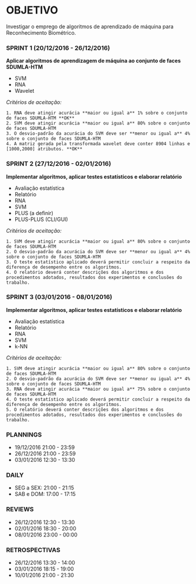 # OBJETIVO #

Investigar o emprego de algoritmos de aprendizado de máquina para Reconhecimento Biométrico.

### SPRINT 1 (20/12/2016 - 26/12/2016) ###
**Aplicar algoritmos de aprendizagem de máquina ao conjunto de faces SDUMLA-HTM**

* SVM
* RNA
* Wavelet

*Critérios de aceitação:*
	
	1. RNA deve atingir acurácia **maior ou igual a** 1% sobre o conjunto de faces SDUMLA-HTM **OK**
	2. SVM deve atingir acurácia **maior ou igual a** 80% sobre o conjunto de faces SDUMLA-HTM
    3. O desvio-padrão da acurácia do SVM deve ser **menor ou igual a** 4% sobre o conjunto de faces SDUMLA-HTM
	4. A matriz gerada pela transformada wavelet deve conter 8904 linhas e [1000,2000] atributos. **OK**

### SPRINT 2 (27/12/2016 - 02/01/2016) ###

**Implementar algoritmos, aplicar testes estatísticos e elaborar relatório**

* Avaliação estatística
* Relatório
* RNA
* SVM
* PLUS (a definir)
* PLUS-PLUS (CLI/GUI)

*Critérios de aceitação:*
	
	1. SVM deve atingir acurácia **maior ou igual a** 80% sobre o conjunto de faces SDUMLA-HTM
    2. O desvio-padrão da acurácia do SVM deve ser **menor ou igual a** 4% sobre o conjunto de faces SDUMLA-HTM
	3. O teste estatístico aplicado deverá permitir concluir a respeito da diferença de desempenho entre os algoritmos.
	4. O relatório deverá conter descrições dos algoritmos e dos procedimentos adotados, resultados dos experimentos e conclusões do trabalho.

### SPRINT 3 (03/01/2016 - 08/01/2016) ###

**Implementar algoritmos, aplicar testes estatísticos e elaborar relatório**

* Avaliação estatística
* Relatório
* RNA
* SVM
* k-NN

*Critérios de aceitação:*

	1. SVM deve atingir acurácia **maior ou igual a** 80% sobre o conjunto de faces SDUMLA-HTM
	2. O desvio-padrão da acurácia do SVM deve ser **menor ou igual a** 4% sobre o conjunto de faces SDUMLA-HTM
	3. RNA deve atingir acurácia **maior ou igual a** 75% sobre o conjunto de faces SDUMLA-HTM
	4. O teste estatístico aplicado deverá permitir concluir a respeito da diferença de desempenho entre os algoritmos.
	5. O relatório deverá conter descrições dos algoritmos e dos procedimentos adotados, resultados dos experimentos e conclusões do trabalho.

### PLANNINGS ###

* 19/12/2016 21:00 - 23:59
* 26/12/2016 21:00 - 23:59
* 03/01/2016 12:30 - 13:30

### DAILY ###

* SEG a SEX: 21:00 - 21:15
* SAB e DOM: 17:00 - 17:15

### REVIEWS ###

* 26/12/2016 12:30 - 13:30
* 02/01/2016 18:30 - 20:00
* 08/01/2016 23:00 - 00:00

### RETROSPECTIVAS ###

* 26/12/2016 13:30 - 14:00
* 03/01/2016 18:15 - 19:00
* 10/01/2016 21:00 - 21:30